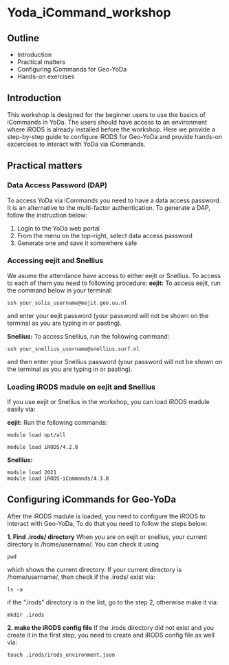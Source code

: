 # Yoda_iCommand_workshop

## Outline

* Introduction
* Practical matters
* Configuring iCommands for Geo-YoDa
* Hands-on exercises

## Introduction
This workshop is designed for the beginner users to use the basics of iCommands in YoDa. The users should have access to an environment where iRODS is already installed before the workshop.
Here we provide a step-by-step guide to configure iRODS for Geo-YoDa and provide hands-on excercises to interact with YoDa via iCommands.

## Practical matters

### Data Access Password (DAP)
To access YoDa via iCommands you need to have a data access password. It is an alternative to the multi-factor authentication. To generate a DAP, follow the instruction below:

1. Login to the YoDa web portal
2. From the menu on the top-right, select data access password
3. Generate one and save it somewhere safe

### Accessing eejit and Snellius
We asume the attendance have access to either eejit or Snellius. To access to each of them you need to following procedure:
**eejit:**
To access eejit, run the command below in your terminal:

    ssh your_solis_username@eejit.geo.uu.nl

and enter your eejit password (your password will not be shown on the terminal as you are typing in or pasting).

**Snellius:**
To access Snellius, run the following command:

    ssh your_snellius_username@snellius.surf.nl
and then enter your Snellius paasword (your password will not be shown on the terminal as you are typing in or pasting).

### Loading iRODS madule on eejit and Snellius
If you use eejit or Snellius in the workshop, you can load iRODS madule easily via:

**eejit:**
Run the following commands:

    module load opt/all

    module load iRODS/4.2.8

**Snellius:**

    module load 2021
    module load iRODS-iCommands/4.3.0
## Configuring iCommands for Geo-YoDa
After the iRODS madule is loaded, you need to configure the iRODS to interact with Geo-YoDa, To do that you need to follow the steps below:

**1. Find .irods/ directory**
When you are on eejit or snellius, your current directory is /home/username/. You can check it using

    pwd
which shows the current directory. If your current directory is /home/username/, then check if the .irods/ exist via:

    ls -a
if the ".irods" directory is in the list, go to the step 2, otherwise make it via:

    mkdir .irods
**2. make the iRODS config file**
If the .irods directory did not exist and you create it in the first step, you need to create and iRODS config file as well via:

    touch .irods/irods_environment.json
